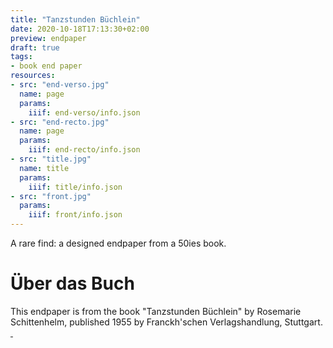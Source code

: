 ```yaml
---
title: "Tanzstunden Büchlein"
date: 2020-10-18T17:13:30+02:00
preview: endpaper
draft: true
tags:
- book end paper
resources:
- src: "end-verso.jpg"
  name: page
  params:
    iiif: end-verso/info.json
- src: "end-recto.jpg"
  name: page
  params:
    iiif: end-recto/info.json
- src: "title.jpg"
  name: title
  params:
    iiif: title/info.json
- src: "front.jpg"
  params:
    iiif: front/info.json
---
```


A rare find: a designed endpaper from a 50ies book.

# Über das Buch

This endpaper is from the book "Tanzstunden Büchlein" by Rosemarie Schittenhelm, published 1955 by Franckh'schen Verlagshandlung, Stuttgart. <a class="worldcat" href="http://www.worldcat.org/oclc/73736770">&nbsp;</a>
